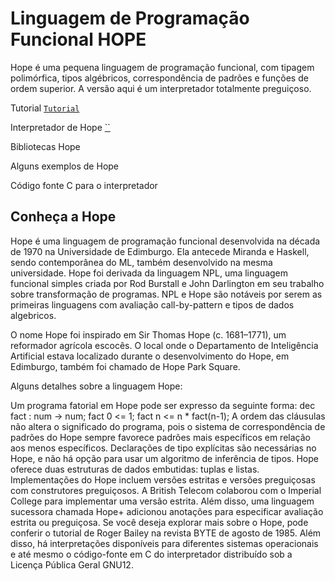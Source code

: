 # Linguagem de Programação Funcional HOPE

Hope é uma pequena linguagem de programação funcional, com tipagem polimórfica, tipos algébricos, correspondência de padrões e funções de ordem superior. A versão aqui é um interpretador totalmente preguiçoso.

Tutorial [`Tutorial`](https://github.com/pedroheinrich/Hope/tree/main/Tutorial/Apresentando%20a%20programa%C3%A7%C3%A3o%20funcional)

Interpretador de Hope [``]()

Bibliotecas Hope 

Alguns exemplos de Hope

Código fonte C para o interpretador

## Conheça a Hope
Hope é uma linguagem de programação funcional desenvolvida na década de 1970 na Universidade de Edimburgo. Ela antecede Miranda e Haskell, sendo contemporânea do ML, também desenvolvido na mesma universidade. Hope foi derivada da linguagem NPL, uma linguagem funcional simples criada por Rod Burstall e John Darlington em seu trabalho sobre transformação de programas. NPL e Hope são notáveis por serem as primeiras linguagens com avaliação call-by-pattern e tipos de dados algebricos.

O nome Hope foi inspirado em Sir Thomas Hope (c. 1681–1771), um reformador agrícola escocês. O local onde o Departamento de Inteligência Artificial estava localizado durante o desenvolvimento do Hope, em Edimburgo, também foi chamado de Hope Park Square.

Alguns detalhes sobre a linguagem Hope:

Um programa fatorial em Hope pode ser expresso da seguinte forma:
dec fact : num -> num;
fact 0 <= 1;
fact n <= n * fact(n-1);
A ordem das cláusulas não altera o significado do programa, pois o sistema de correspondência de padrões do Hope sempre favorece padrões mais específicos em relação aos menos específicos. Declarações de tipo explícitas são necessárias no Hope, e não há opção para usar um algoritmo de inferência de tipos.
Hope oferece duas estruturas de dados embutidas: tuplas e listas.
Implementações do Hope incluem versões estritas e versões preguiçosas com construtores preguiçosos. A British Telecom colaborou com o Imperial College para implementar uma versão estrita. Além disso, uma linguagem sucessora chamada Hope+ adicionou anotações para especificar avaliação estrita ou preguiçosa.
Se você deseja explorar mais sobre o Hope, pode conferir o tutorial de Roger Bailey na revista BYTE de agosto de 1985. Além disso, há interpretações disponíveis para diferentes sistemas operacionais e até mesmo o código-fonte em C do interpretador distribuído sob a Licença Pública Geral GNU12.
